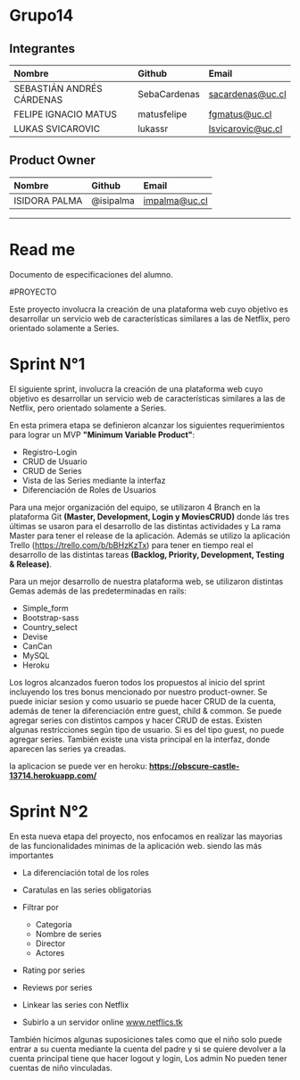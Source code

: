 # Grupo14

## Integrantes

| Nombre | Github | Email |
| :----- | :----- | :------- |
| SEBASTIÁN ANDRÉS CÁRDENAS | SebaCardenas | sacardenas@uc.cl |
| FELIPE IGNACIO MATUS | matusfelipe | fgmatus@uc.cl |
| LUKAS SVICAROVIC | lukassr | lsvicarovic@uc.cl |

## Product Owner
| Nombre | Github | Email |
| :----- | :----- | :------- |
| ISIDORA PALMA | @isipalma | impalma@uc.cl |

________________________

# Read me

Documento de especificaciones del alumno.

#PROYECTO

Este proyecto involucra la creación de una plataforma web
cuyo objetivo es desarrollar un servicio web de características 
similares a las de Netflix, pero orientado solamente a Series.

# Sprint N°1

El siguiente sprint, involucra la creación de una plataforma web
cuyo objetivo es desarrollar un servicio web de características 
similares a las de Netflix, pero orientado solamente a Series.

En esta primera etapa se definieron alcanzar los siguientes requerimientos para lograr un MVP **"Minimum Variable Product"**:

* Registro-Login
* CRUD de Usuario
* CRUD de Series
* Vista de las Series mediante la interfaz
* Diferenciación de Roles de Usuarios

Para una mejor organización del equipo, se utilizaron 4 Branch en la plataforma Git **(Master, Development, Login y MoviesCRUD)** donde lás tres últimas se usaron para el desarrollo de las distintas actividades y La rama Master para tener el release de la aplicación. Además se utilizo la aplicación Trello (⁠⁠⁠⁠⁠https://trello.com/b/bBHzKzTx) para tener en tiempo real el desarrollo de las distintas tareas **(Backlog, Priority, Development, Testing & Release)**. 

Para un mejor desarrollo de nuestra plataforma web, se utilizaron distintas Gemas además de las predeterminadas en rails:

* Simple_form
* Bootstrap-sass
* Country_select
* Devise
* CanCan
* MySQL
* Heroku

Los logros alcanzados fueron todos los propuestos al inicio del sprint incluyendo los tres bonus mencionado por nuestro product-owner. Se puede iniciar sesion y como usuario se puede hacer CRUD de la cuenta, además de tener la diferenciación entre guest, child & common. Se puede agregar series con distintos campos y hacer CRUD de estas. Existen algunas restricciones según tipo de usuario. Si es del tipo guest, no puede agregar series. También existe una vista principal en la interfaz, donde aparecen las series ya creadas.

la aplicacion se puede ver en heroku: **https://obscure-castle-13714.herokuapp.com/**

# Sprint N°2

En esta nueva etapa del proyecto, nos enfocamos en realizar las mayorias de las funcionalidades minimas de la aplicación web. siendo las más importantes 

* La diferenciación total de los roles
* Caratulas en las series obligatorias
* Filtrar por
  * Categoria
  * Nombre de series
  * Director
  * Actores

* Rating por series
* Reviews por series
* Linkear las series con Netflix
* Subirlo a un servidor online www.netflics.tk

También hicimos algunas suposiciones tales como que el niño solo puede entrar a su cuenta mediante la cuenta del padre y si se quiere devolver a la cuenta principal tiene que hacer logout y login, Los admin No pueden tener cuentas de niño vinculadas.

